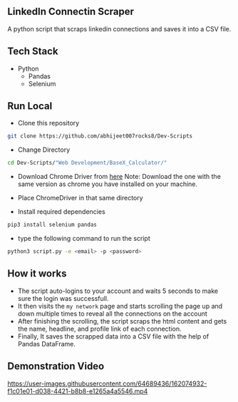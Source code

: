 ## LinkedIn Connectin Scraper

A python script that scraps linkedin connections and saves it into a CSV file.

## Tech Stack

* Python
	* Pandas
	* Selenium

## Run Local

* Clone this repository

```bash
git clone https://github.com/abhijeet007rocks8/Dev-Scripts
```

* Change Directory

```bash
cd Dev-Scripts/"Web Development/BaseX_Calculator/"
```

* Download Chrome Driver from [here](https://sites.google.com/chromium.org/driver/)
Note: Download the one with the same version as chrome you have installed on your machine.

* Place ChromeDriver in that same directory

* Install required dependencies
```bash
pip3 install selenium pandas
```

* type the following command to run the script
```bash
python3 script.py -e <email> -p <password>
```

## How it works

* The script auto-logins to your account and waits 5 seconds to make sure the login was successfull.
* It then visits the `my network` page and starts scrolling the page up and down multiple times to reveal all the connections on the account
* After finishing the scrolling, the script scraps the html content and gets the name, headline, and profile link of each connection.
* Finally, It saves the scrapped data into a CSV file with the help of Pandas DataFrame.

## Demonstration Video

https://user-images.githubusercontent.com/64689436/162074932-f1c01e01-d038-4421-b8b8-e1265a4a5546.mp4
